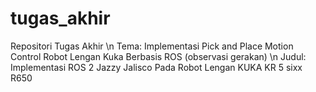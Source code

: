 # tugas_akhir
Repositori Tugas Akhir
\n
Tema: Implementasi Pick and Place Motion Control Robot Lengan Kuka Berbasis ROS (observasi gerakan)
\n
Judul: Implementasi ROS 2 Jazzy Jalisco Pada Robot Lengan KUKA KR 5 sixx R650
